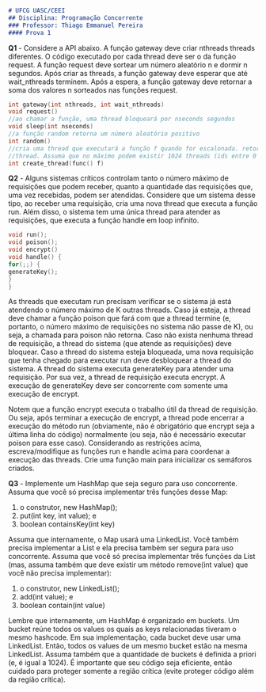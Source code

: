 
```markdown
# UFCG UASC/CEEI
## Disciplina: Programação Concorrente
### Professor: Thiago Emmanuel Pereira
#### Prova 1
```


**Q1** - Considere a API abaixo. A função gateway deve criar nthreads threads diferentes. O código executado por cada thread deve ser o da função request. A função request deve sortear um número aleatório n e dormir n segundos. Após criar as threads, a função gateway deve esperar que até wait_nthreads terminem. Após a espera, a função gateway deve retornar a soma dos valores n sorteados nas funções request.

```c
int gateway(int nthreads, int wait_nthreads)
void request()
//ao chamar a função, uma thread bloqueará por nseconds segundos
void sleep(int nseconds)
//a função random retorna um número aleatório positivo
int random()
//cria uma thread que executará a função f quando for escalonada. retorna o id da
//thread. Assuma que no máximo podem existir 1024 threads (ids entre 0 e 1023)
int create_thread(func() f)
```

**Q2** - Alguns sistemas críticos controlam tanto o número máximo de requisições que podem receber, quanto a quantidade das requisições que, uma vez recebidas, podem ser atendidas. Considere que um sistema desse tipo, ao receber uma requisição, cria uma nova thread que executa a função run. Além disso, o sistema tem uma única thread para atender as requisições, que executa a função handle em loop infinito.

```c
void run();
void poison();
void encrypt()
void handle() {
for(;;) {
generateKey();
}
}
```

As threads que executam run precisam verificar se o sistema já está atendendo o número máximo de K outras threads. Caso já esteja, a thread deve chamar a função poison que fará com que a thread termine (e, portanto, o número máximo de requisições no sistema não passe de K), ou seja, a chamada para poison não retorna. Caso não exista nenhuma thread de requisição, a thread do sistema (que atende as requisições) deve bloquear. Caso a thread do sistema esteja bloqueada, uma nova requisição que tenha chegado para executar run deve desbloquear a thread do sistema. A thread do sistema executa generateKey para atender uma requisição. Por sua vez, a thread de requisição executa encrypt. A execução de generateKey deve ser concorrente com somente uma execução de encrypt.

Notem que a função encrypt executa o trabalho útil da thread de requisição. Ou seja, após terminar a execução de encrypt, a thread pode encerrar a execução do método run (obviamente, não é obrigatório que encrypt seja a última linha do código) normalmente (ou seja, não é necessário executar poison para esse caso). Considerando as restrições acima, escreva/modifique as funções run e handle acima para coordenar a execução das threads. Crie uma função main para inicializar os semáforos criados.

**Q3** - Implemente um HashMap que seja seguro para uso concorrente. Assuma que você só precisa implementar três funções desse Map:
1) o construtor, new HashMap();
2) put(int key, int value); e
3) boolean containsKey(int key)

Assuma que internamente, o Map usará uma LinkedList. Você também precisa implementar a List e ela precisa também ser segura para uso concorrente. Assuma que você só precisa implementar três funções da List (mas, assuma também que deve existir um método remove(int value) que você não precisa implementar):
1) o construtor, new LinkedList();
2) add(int value); e
3) boolean contain(int value)

Lembre que internamente, um HashMap é organizado em buckets. Um bucket reúne todos os values os quais as keys relacionadas tiveram o mesmo hashcode. Em sua implementação, cada bucket deve usar uma LinkedList. Então, todos os values de um mesmo bucket estão na mesma LinkedList. Assuma também que a quantidade de buckets é definida a priori (e, é igual a 1024). É importante que seu código seja eficiente, então cuidado para proteger somente a região crítica (evite proteger código além da região crítica).
```
